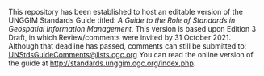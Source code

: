 This repository has been established to host an editable version of the UNGGIM Standards Guide titled: _A Guide to the Role of Standards in Geospatial Information Management_.  This version is based upon Edition 3 Draft, in which Review/comments were invited by 31 October 2021.  Although that deadline has passed, comments can still be submitted to: UNStdsGuideComments@lists.ogc.org
You can read the online version of the guide at http://standards.unggim.ogc.org/index.php.
